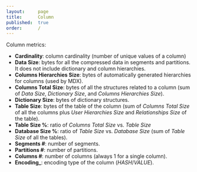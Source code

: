 ```yaml
---
layout:     page
title:      Column
published:  true
order:      /
---
```

Column metrics:
- **Cardinality**: column cardinality (number of unique values of a column)
- **Data Size**: bytes for all the compressed data in segments and partitions. It does not include dictionary and column hierarchies.
- **Columns Hierarchies Size**: bytes of automatically generated hierarchies for columns (used by MDX).
- **Columns Total Size**: bytes of all the structures related to a column (sum of *Data Size*, *Dictionary Size*, and *Columns Hierarchies Size*).
- **Dictionary Size**: bytes of dictionary structures.
- **Table Size**: bytes of the table of the column (sum of *Columns Total Size* of all the columns plus *User Hierarchies Size* and *Relationships Size* of the table).
- **Table Size %**: ratio of *Columns Total Size* vs. *Table Size*
- **Database Size %**: ratio of *Table Size* vs. *Database Size* (sum of *Table Size* of all the tables).
- **Segments #**: number of segments.
- **Partitions #**: number of partitions.
- **Columns #**: number of columns (always 1 for a single column).
- **Encoding_**: encoding type of the column (*HASH*/*VALUE*).